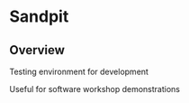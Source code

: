 # Sandpit

## Overview
Testing environment for development

Useful for software workshop demonstrations
